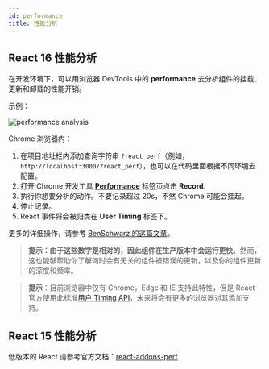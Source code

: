 ```yaml
---
id: performance
title: 性能分析
---
```


## React 16 性能分析

在开发环境下，可以用浏览器 DevTools 中的 **performance** 去分析组件的挂载、更新和卸载的性能开销。

示例：

![performance analysis](https://cosmos-x.oss-cn-hangzhou.aliyuncs.com/QwmpGS.jpg)

Chrome 浏览器内：

1. 在项目地址栏内添加查询字符串 `?react_perf`（例如， `http://localhost:3000/?react_perf`），也可以在代码里面根据不同环境去配置。
2. 打开 Chrome 开发工具 [**Performance**](https://developers.google.com/web/tools/chrome-devtools/evaluate-performance/timeline-tool) 标签页点击 **Record**.
3. 执行你想要分析的动作。不要记录超过 20s，不然 Chrome 可能会挂起。
4. 停止记录。
5. React 事件将会被归类在 **User Timing** 标签下。

更多的详细操作，请参考 [BenSchwarz 的这篇文章](https://building.calibreapp.com/debugging-react-performance-with-react-16-and-chrome-devtools-c90698a522ad)。

> **提示：由于这些数字是相对的，因此组件在生产版本中会运行更快**。然而，这也能够帮助你了解何时会有无关的组件被错误的更新，以及你的组件更新的深度和频率。

> **提示**：目前浏览器中仅有 Chrome，Edge 和 IE 支持此特性，但是 React 官方使用此标准[用户 Timing API](https://developer.mozilla.org/en-US/docs/Web/API/User_Timing_API)，未来将会有更多的浏览器对其添加支持。

## React 15 性能分析

低版本的 React 请参考官方文档：[react-addons-perf](https://reactjs.org/docs/perf.html)

